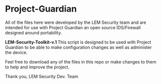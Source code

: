 # Project-Guardian

All of the files here were developed by the LEM Security team and are intended for use with Project Guardian an open source IDS/Firewall designed around portability. 

<strong> LEM-Security-Toolkit-v.1 </strong>
This script is designed to be used with Project Guardian to be able to make configuration changes as well as administer the device. 

Feel free to download any of the files in this repo or make changes to them to help and improve the project. 

Thank you,
LEM Security Dev. Team

